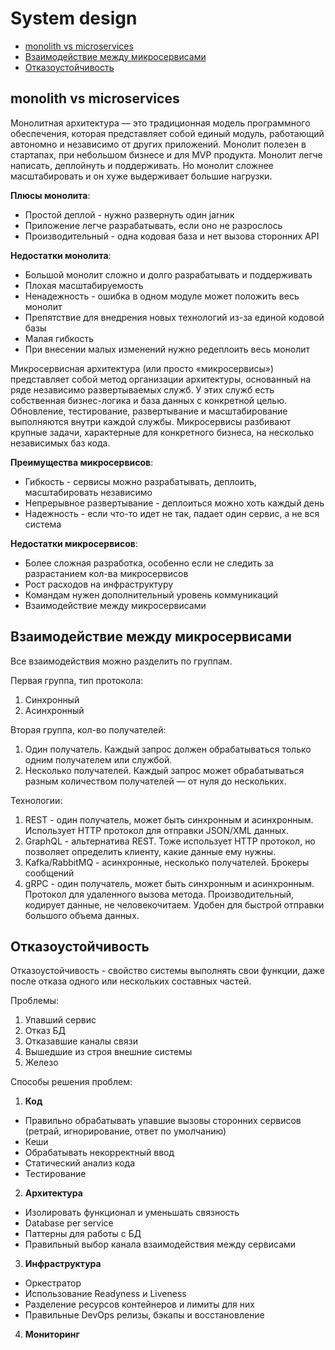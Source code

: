 # System design

- [monolith vs microservices](#monolith-vs-microservices)
- [Взаимодействие между микросервисами](#взаимодействие-между-микросервисами)
- [Отказоустойчивость](#отказоустойчивость)

## monolith vs microservices
Монолитная архитектура — это традиционная модель программного обеспечения, которая представляет собой единый модуль,
работающий автономно и независимо от других приложений. Монолит полезен в стартапах, при небольшом бизнесе и для MVP
продукта. Монолит легче написать, деплойнуть и поддерживать. Но монолит сложнее масштабировать и он хуже выдерживает
большие нагрузки.

**Плюсы монолита**:
- Простой деплой - нужно развернуть один jarник
- Приложение легче разрабатывать, если оно не разрослось
- Производительный - одна кодовая база и нет вызова сторонних API

**Недостатки монолита**:
- Большой монолит сложно и долго разрабатывать и поддерживать
- Плохая масштабируемость
- Ненадежность - ошибка в одном модуле может положить весь монолит
- Препятствие для внедрения новых технологий из-за единой кодовой базы
- Малая гибкость
- При внесении малых изменений нужно редеплоить весь монолит

Микросервисная архитектура (или просто «микросервисы») представляет собой метод организации архитектуры, основанный на
ряде независимо развертываемых служб. У этих служб есть собственная бизнес-логика и база данных с конкретной целью.
Обновление, тестирование, развертывание и масштабирование выполняются внутри каждой службы. Микросервисы разбивают
крупные задачи, характерные для конкретного бизнеса, на несколько независимых баз кода.

**Преимущества микросервисов**:
- Гибкость - сервисы можно разрабатывать, деплоить, масштабировать независимо
- Непрерывное развертывание - деплоиться можно хоть каждый день
- Надежность - если что-то идет не так, падает один сервис, а не вся система

**Недостатки микросервисов**:
- Более сложная разработка, особенно если не следить за разрастанием кол-ва микросервисов
- Рост расходов на инфраструктуру
- Командам нужен дополнительный уровень коммуникаций
- Взаимодействие между микросервисами

## Взаимодействие между микросервисами
Все взаимодействия можно разделить по группам.

Первая группа, тип протокола:
1) Синхронный
2) Асинхронный

Вторая группа, кол-во получателей:
1) Один получатель. Каждый запрос должен обрабатываться только одним получателем или службой.
2) Несколько получателей. Каждый запрос может обрабатываться разным количеством получателей — от нуля до нескольких.

Технологии:
1) REST - один получатель, может быть синхронным и асинхронным. Использует HTTP протокол для отправки JSON/XML данных.
2) GraphQL - альтернатива REST. Тоже использует HTTP протокол, но позволяет определить клиенту, какие данные ему нужны.
3) Kafka/RabbitMQ - асинхронные, несколько получателей. Брокеры сообщений
4) gRPC - один получатель, может быть синхронным и асинхронным. Протокол для удаленного вызова метода. Производительный,
   кодирует данные, не человекочитаем. Удобен для быстрой отправки большого объема данных.

## Отказоустойчивость
Отказоустойчивость - свойство системы выполнять свои функции, даже после отказа одного или нескольких составных частей.

Проблемы:
1) Упавший сервис
2) Отказ БД
3) Отказавшие каналы связи
4) Вышедшие из строя внешние системы
5) Железо

Способы решения проблем:
1) **Код**
- Правильно обрабатывать упавшие вызовы сторонних сервисов (ретрай, игнорирование, ответ по умолчанию)
- Кеши
- Обрабатывать некорректный ввод
- Статический анализ кода
- Тестирование
2) **Архитектура**
- Изолировать функционал и уменьшать связность
- Database per service
- Паттерны для работы с БД
- Правильный выбор канала взаимодействия между сервисами
3) **Инфраструктура**
- Оркестратор
- Использование Readyness и Liveness
- Разделение ресурсов контейнеров и лимиты для них
- Правильные DevOps релизы, бэкапы и восстановление
4) **Мониторинг**
